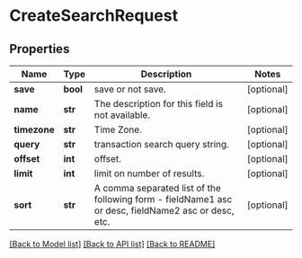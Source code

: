 # CreateSearchRequest

## Properties
Name | Type | Description | Notes
------------ | ------------- | ------------- | -------------
**save** | **bool** | save or not save. | [optional] 
**name** | **str** | The description for this field is not available.  | [optional] 
**timezone** | **str** | Time Zone. | [optional] 
**query** | **str** | transaction search query string. | [optional] 
**offset** | **int** | offset. | [optional] 
**limit** | **int** | limit on number of results. | [optional] 
**sort** | **str** | A comma separated list of the following form - fieldName1 asc or desc, fieldName2 asc or desc, etc. | [optional] 

[[Back to Model list]](../README.md#documentation-for-models) [[Back to API list]](../README.md#documentation-for-api-endpoints) [[Back to README]](../README.md)



